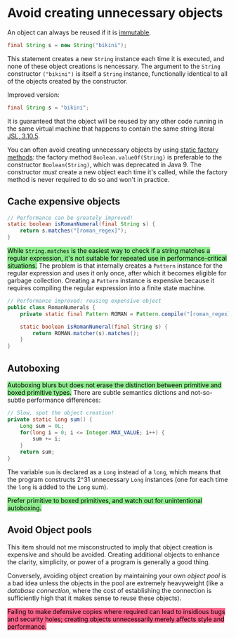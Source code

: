 # Avoid creating unnecessary objects

An object can always be reused if it is [immutable](../04_Cleasses_and_Interfaces/17_minimize_mutability.md).

```java
final String s = new String("bikini");
```

This statement creates a new ```String``` instance each time it is executed, and none of these object creations is nencessary. The argument to the ```String``` constructor ```("bikini")``` is itself a ```String``` instance, functionally identical to all of the objects created by the constructor.

Improved version:

```java
final String s = "bikini";
```

It is guaranteed that the object will be reused by any other code running in the same virtual machine that happens to contain the same string literal [JSL, 3.10.5](https://docs.oracle.com/javase/specs/jls/se7/html/jls-3.html#jls-3.10.5).

You can often avoid creating unnecessary objects by using [static factory methods](01_static_factory_methods.md): the factory method ```Boolean.valueOf(String)``` is preferable to the constructor ```Boolean(String)```, which was deprecated in Java 9. The constructor _must_ create a new object each time it's called, while the factory method is never required to do so and won't in practice.

## Cache expensive objects

```java
// Performance can be greately improved!
static boolean isRomanNumeral(final String s) {
    return s.matches("[roman_regex]");
}
```

<mark style="background-color: lightgreen">While ```String.matches``` is the easiest way to check if a string matches a regular expression, it's not suitable for repeated use in performance-critical situations.</mark> The problem is that internally creates a ```Pattern``` instance for the regular expression and uses it only once, after which it becomes eligible for garbage collection. Creating a ```Pattern``` instance is expensive because it requires compiling the regular expression into a finite state machine.

```java
// Performance improved: reusing expensive object
public class RomanNumerals {
    private static final Pattern ROMAN = Pattern.compile("[roman_regex]");

    static boolean isRomanNumeral(final String s) {
        return ROMAN.matcher(s).matches();
    }
}
```

## Autoboxing

<mark style="background-color: lightgreen">Autoboxing blurs but does not erase the distinction between primitive and boxed primitive types.</mark> There are subtle semantics dictions and not-so-subtle performance differences:

```java
// Slow, spot the object creation!
private static long sum() {
    Long sum = 0L;
    for(long i = 0; i <= Integer.MAX_VALUE; i++) {
        sum += i;
    }
    return sum;
}
```

The variable ```sum``` is declared as a ```Long``` instead of a ```long```, which means that the program constructs 2^31 unnecessary ```Long``` instances (one for each time the ```long``` is added to the ```Long``` sum).

<mark style="background-color: lightgreen">Prefer primitive to boxed primitives, and watch out for unintentional autoboxing.</mark>

## Avoid Object pools

This item should not me misconstructed to imply that object creation is expensive and should be avoided. Creating additional objects to enhance the clarity, simplicity, or power of a program is generally a good thing.

Conversely, avoiding object creation by maintaining your own _object pool_ is a bad idea unless the objects in the pool are extremely heavyweight (like a _database connection_, where the cost of establishing the connection is sufficiently high that it makes sense to reuse these objects).

<mark style="background-color: #ff668c">Failing to make defensive copies where required can lead to insidious bugs and security holes; creating objects unnecessarily merely affects style and performance.</mark>
